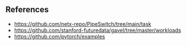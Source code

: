 
## References

* https://github.com/netx-repo/PipeSwitch/tree/main/task
* https://github.com/stanford-futuredata/gavel/tree/master/workloads
* https://github.com/pytorch/examples
